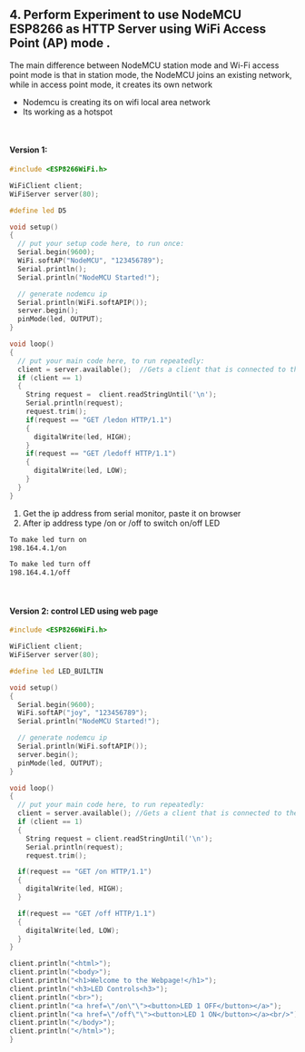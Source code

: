 ## 4. Perform Experiment to use NodeMCU ESP8266 as HTTP Server using WiFi Access Point (AP) mode .

The main difference between NodeMCU station mode and Wi-Fi access point mode is that in station mode, the NodeMCU joins an existing network, while in access point mode, it creates its own network

- Nodemcu is creating its on wifi local area network
- Its working as a hotspot

<br>

#### Version 1:

```ino
#include <ESP8266WiFi.h>

WiFiClient client;
WiFiServer server(80);

#define led D5

void setup()
{
  // put your setup code here, to run once:
  Serial.begin(9600);
  WiFi.softAP("NodeMCU", "123456789");
  Serial.println();
  Serial.println("NodeMCU Started!");

  // generate nodemcu ip
  Serial.println(WiFi.softAPIP());
  server.begin();
  pinMode(led, OUTPUT);
}

void loop()
{
  // put your main code here, to run repeatedly:
  client = server.available();  //Gets a client that is connected to the server and has data available for reading.
  if (client == 1)
  {
    String request =  client.readStringUntil('\n');
    Serial.println(request);
    request.trim();
    if(request == "GET /ledon HTTP/1.1")
    {
      digitalWrite(led, HIGH);
    }
    if(request == "GET /ledoff HTTP/1.1")
    {
      digitalWrite(led, LOW);
    }
  }
}
```

1. Get the ip address from serial monitor, paste it on browser
2. After ip address type /on or /off to switch on/off LED

```sh
To make led turn on
198.164.4.1/on

To make led turn off
198.164.4.1/off
```

<br>

#### Version 2: control LED using web page

```ino
#include <ESP8266WiFi.h>

WiFiClient client;
WiFiServer server(80);

#define led LED_BUILTIN

void setup()
{
  Serial.begin(9600);
  WiFi.softAP("joy", "123456789");
  Serial.println("NodeMCU Started!");

  // generate nodemcu ip
  Serial.println(WiFi.softAPIP());
  server.begin();
  pinMode(led, OUTPUT);
}

void loop()
{
  // put your main code here, to run repeatedly:
  client = server.available(); //Gets a client that is connected to the server and has data for reading.
  if (client == 1)
  {
    String request = client.readStringUntil('\n');
    Serial.println(request);
    request.trim();

  if(request == "GET /on HTTP/1.1")
  {
    digitalWrite(led, HIGH);
  }

  if(request == "GET /off HTTP/1.1")
  {
    digitalWrite(led, LOW);
  }
}

client.println("<html>");
client.println("<body>");
client.println("<h1>Welcome to the Webpage!</h1>");
client.println("<h3>LED Controls<h3>");
client.println("<br>");
client.println("<a href=\"/on\"\"><button>LED 1 OFF</button></a>");
client.println("<a href=\"/off\"\"><button>LED 1 ON</button></a><br/>");
client.println("</body>");
client.println("</html>");
}

```
